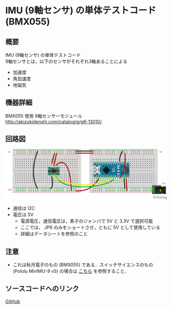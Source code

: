 # IMU (9軸センサ) の単体テストコード (BMX055)
## 概要
IMU (9軸センサ) の単体テストコード  
9軸センサとは，以下のセンサがそれぞれ3軸あることによる

+ 加速度
+ 角加速度
+ 地磁気


## 機器詳細
BMX055 使用 9軸センサーモジュール  
http://akizukidenshi.com/catalog/g/gK-13010/


## 回路図
![](../../Schematic/PNG/IMU.png)

+ 通信は I2C
+ 電圧は 5V
	- 電源電圧，通信電圧は，素子のジャンパで 5V と 3.3V で選択可能
	- ここでは， JP6 のみをショートさせ，ともに 5V として使用している
	- 詳細はデータシートを参照のこと


## 注意
+ これは秋月電子のもの (BMX055) である．スイッチサイエンスのもの (Pololu MinIMU-9 v5) の場合は [こちら](../Test_IMU_Pololu) を参照すること．


## ソースコードへのリンク
[GitHub](https://github.com/meltingrabbit/CanSatForHighSchoolStudents/tree/master/Arduino/Test_IMU)
